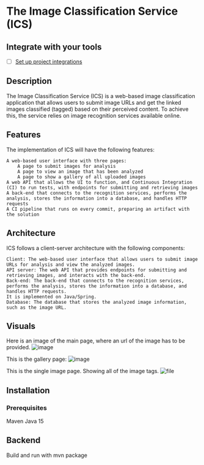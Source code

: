 # The Image Classification Service (ICS)

## Integrate with your tools

- [ ] [Set up project integrations](https://gitlab-talentboost.vmware.com/mmtashkova/ics1/-/settings/integrations)

## Description
The Image Classification Service (ICS) is a web-based image classification application that allows users to submit image URLs and get the linked images classified (tagged) based on their perceived content. To achieve this, the service relies on image recognition services available online.

## Features

The implementation of ICS will have the following features:

    A web-based user interface with three pages:
        A page to submit images for analysis
        A page to view an image that has been analyzed
        A page to show a gallery of all uploaded images
    A web API that allows the UI to function, and Continuous Integration (CI) to run tests, with endpoints for submitting and retrieving images
    A back-end that connects to the recognition services, performs the analysis, stores the information into a database, and handles HTTP requests
    A CI pipeline that runs on every commit, preparing an artifact with the solution
    
## Architecture

ICS follows a client-server architecture with the following components:

    Client: The web-based user interface that allows users to submit image URLs for analysis and view the analyzed images.
    API server: The web API that provides endpoints for submitting and retrieving images, and interacts with the back-end.
    Back-end: The back-end that connects to the recognition services, performs the analysis, stores the information into a database, and handles HTTP requests.
    It is implemented on Java/Spring.
    Database: The database that stores the analyzed image information, such as the image URL.

## Visuals
Here is an image of the main page, where an url of the image has to be provided.
![image](https://user-images.githubusercontent.com/67580071/228500710-7a72cb8d-3f01-48d3-99ea-010dc5ea1c86.png)

This is the gallery page:
![image](https://user-images.githubusercontent.com/67580071/228501429-23edd87b-5e22-4fae-85b4-35cd4e69af33.png)

This is the single image page. Showing all of the image tags.
![file](https://user-images.githubusercontent.com/67580071/228502715-db8ff83f-62ab-4ace-9700-177a55b80d75.png)


## Installation

### Prerequisites
 Maven
 Java 15

## Backend
Build and run with mvn package 

